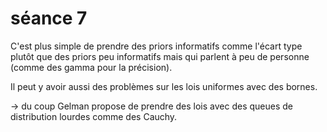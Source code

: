 # séance 7

C'est plus simple de prendre des priors informatifs comme l'écart type plutôt que des priors peu informatifs mais qui parlent à peu de personne (comme des gamma pour la précision).

Il peut y avoir aussi des problèmes sur les lois uniformes avec des bornes. 

-> du coup Gelman propose de prendre des lois avec des queues de distribution lourdes comme des Cauchy.


